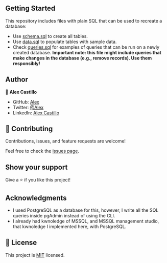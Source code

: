 ## Getting Started

This repository includes files with plain SQL that can be used to recreate a database:

- Use [schema.sql](./schema.sql) to create all tables.
- Use [data.sql](./data.sql) to populate tables with sample data.
- Check [queries.sql](./queries.sql) for examples of queries that can be run on a newly created database. **Important note: this file might include queries that make changes in the database (e.g., remove records). Use them responsibly!**

## Author

👤 **Alex Castillo**
- GitHub: [Alex](https://github.com/Wikitelmex)
- Twitter: [@Alex](https://twitter.com/Alejand84515448)
- LinkedIn: [Alex Castillo](https://www.linkedin.com/in/alejandro-castillo-6849131a9/)

## 🤝 Contributing

Contributions, issues, and feature requests are welcome!

Feel free to check the [issues page](https://github.com/Wikitelmex/VetClinic/issues).

## Show your support

Give a ⭐️ if you like this project!

## Acknowledgments

- I used PostgreSQL as a database for this, however, I write all the SQL queries inside pgAdmin instead of using the CLI.
- I already had kwnoledge of MSSQL, and MSSQL management studio, that kwnoledge I implemented here, with PostgreSQL.

## 📝 License

This project is [MIT](./MIT.md) licensed.
